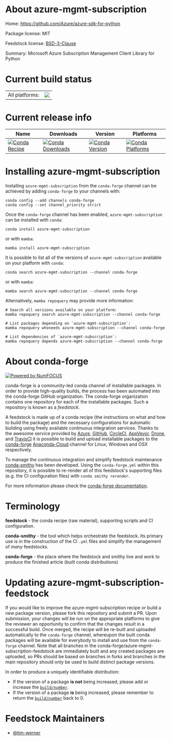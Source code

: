 About azure-mgmt-subscription
=============================

Home: https://github.com/Azure/azure-sdk-for-python

Package license: MIT

Feedstock license: [BSD-3-Clause](https://github.com/conda-forge/azure-mgmt-subscription-feedstock/blob/main/LICENSE.txt)

Summary: Microsoft Azure Subscription Management Client Library for Python

Current build status
====================


<table><tr><td>All platforms:</td>
    <td>
      <a href="https://dev.azure.com/conda-forge/feedstock-builds/_build/latest?definitionId=10987&branchName=main">
        <img src="https://dev.azure.com/conda-forge/feedstock-builds/_apis/build/status/azure-mgmt-subscription-feedstock?branchName=main">
      </a>
    </td>
  </tr>
</table>

Current release info
====================

| Name | Downloads | Version | Platforms |
| --- | --- | --- | --- |
| [![Conda Recipe](https://img.shields.io/badge/recipe-azure--mgmt--subscription-green.svg)](https://anaconda.org/conda-forge/azure-mgmt-subscription) | [![Conda Downloads](https://img.shields.io/conda/dn/conda-forge/azure-mgmt-subscription.svg)](https://anaconda.org/conda-forge/azure-mgmt-subscription) | [![Conda Version](https://img.shields.io/conda/vn/conda-forge/azure-mgmt-subscription.svg)](https://anaconda.org/conda-forge/azure-mgmt-subscription) | [![Conda Platforms](https://img.shields.io/conda/pn/conda-forge/azure-mgmt-subscription.svg)](https://anaconda.org/conda-forge/azure-mgmt-subscription) |

Installing azure-mgmt-subscription
==================================

Installing `azure-mgmt-subscription` from the `conda-forge` channel can be achieved by adding `conda-forge` to your channels with:

```
conda config --add channels conda-forge
conda config --set channel_priority strict
```

Once the `conda-forge` channel has been enabled, `azure-mgmt-subscription` can be installed with `conda`:

```
conda install azure-mgmt-subscription
```

or with `mamba`:

```
mamba install azure-mgmt-subscription
```

It is possible to list all of the versions of `azure-mgmt-subscription` available on your platform with `conda`:

```
conda search azure-mgmt-subscription --channel conda-forge
```

or with `mamba`:

```
mamba search azure-mgmt-subscription --channel conda-forge
```

Alternatively, `mamba repoquery` may provide more information:

```
# Search all versions available on your platform:
mamba repoquery search azure-mgmt-subscription --channel conda-forge

# List packages depending on `azure-mgmt-subscription`:
mamba repoquery whoneeds azure-mgmt-subscription --channel conda-forge

# List dependencies of `azure-mgmt-subscription`:
mamba repoquery depends azure-mgmt-subscription --channel conda-forge
```


About conda-forge
=================

[![Powered by
NumFOCUS](https://img.shields.io/badge/powered%20by-NumFOCUS-orange.svg?style=flat&colorA=E1523D&colorB=007D8A)](https://numfocus.org)

conda-forge is a community-led conda channel of installable packages.
In order to provide high-quality builds, the process has been automated into the
conda-forge GitHub organization. The conda-forge organization contains one repository
for each of the installable packages. Such a repository is known as a *feedstock*.

A feedstock is made up of a conda recipe (the instructions on what and how to build
the package) and the necessary configurations for automatic building using freely
available continuous integration services. Thanks to the awesome service provided by
[Azure](https://azure.microsoft.com/en-us/services/devops/), [GitHub](https://github.com/),
[CircleCI](https://circleci.com/), [AppVeyor](https://www.appveyor.com/),
[Drone](https://cloud.drone.io/welcome), and [TravisCI](https://travis-ci.com/)
it is possible to build and upload installable packages to the
[conda-forge](https://anaconda.org/conda-forge) [Anaconda-Cloud](https://anaconda.org/)
channel for Linux, Windows and OSX respectively.

To manage the continuous integration and simplify feedstock maintenance
[conda-smithy](https://github.com/conda-forge/conda-smithy) has been developed.
Using the ``conda-forge.yml`` within this repository, it is possible to re-render all of
this feedstock's supporting files (e.g. the CI configuration files) with ``conda smithy rerender``.

For more information please check the [conda-forge documentation](https://conda-forge.org/docs/).

Terminology
===========

**feedstock** - the conda recipe (raw material), supporting scripts and CI configuration.

**conda-smithy** - the tool which helps orchestrate the feedstock.
                   Its primary use is in the construction of the CI ``.yml`` files
                   and simplify the management of *many* feedstocks.

**conda-forge** - the place where the feedstock and smithy live and work to
                  produce the finished article (built conda distributions)


Updating azure-mgmt-subscription-feedstock
==========================================

If you would like to improve the azure-mgmt-subscription recipe or build a new
package version, please fork this repository and submit a PR. Upon submission,
your changes will be run on the appropriate platforms to give the reviewer an
opportunity to confirm that the changes result in a successful build. Once
merged, the recipe will be re-built and uploaded automatically to the
`conda-forge` channel, whereupon the built conda packages will be available for
everybody to install and use from the `conda-forge` channel.
Note that all branches in the conda-forge/azure-mgmt-subscription-feedstock are
immediately built and any created packages are uploaded, so PRs should be based
on branches in forks and branches in the main repository should only be used to
build distinct package versions.

In order to produce a uniquely identifiable distribution:
 * If the version of a package **is not** being increased, please add or increase
   the [``build/number``](https://docs.conda.io/projects/conda-build/en/latest/resources/define-metadata.html#build-number-and-string).
 * If the version of a package **is** being increased, please remember to return
   the [``build/number``](https://docs.conda.io/projects/conda-build/en/latest/resources/define-metadata.html#build-number-and-string)
   back to 0.

Feedstock Maintainers
=====================

* [@tim-werner](https://github.com/tim-werner/)

